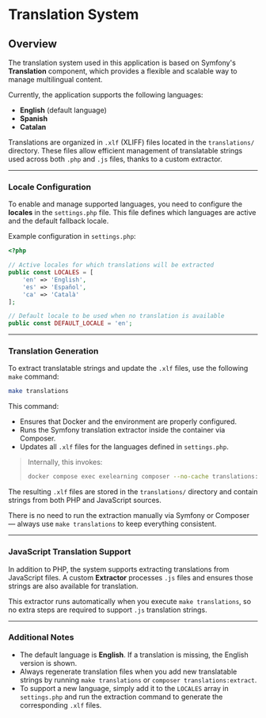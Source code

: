 # Translation System

## Overview

The translation system used in this application is based on Symfony's **Translation** component, which provides a flexible and scalable way to manage multilingual content.

Currently, the application supports the following languages:

* **English** (default language)
* **Spanish**
* **Catalan**

Translations are organized in `.xlf` (XLIFF) files located in the `translations/` directory. These files allow efficient management of translatable strings used across both `.php` and `.js` files, thanks to a custom extractor.

---

### Locale Configuration

To enable and manage supported languages, you need to configure the **locales** in the `settings.php` file. This file defines which languages are active and the default fallback locale.

Example configuration in `settings.php`:

```php
<?php

// Active locales for which translations will be extracted
public const LOCALES = [
    'en' => 'English',
    'es' => 'Español',
    'ca' => 'Català'
];

// Default locale to be used when no translation is available
public const DEFAULT_LOCALE = 'en';
```

---

### Translation Generation

To extract translatable strings and update the `.xlf` files, use the following `make` command:

```bash
make translations
```

This command:

* Ensures that Docker and the environment are properly configured.
* Runs the Symfony translation extractor inside the container via Composer.
* Updates all `.xlf` files for the languages defined in `settings.php`.

> Internally, this invokes:
>
> ```bash
> docker compose exec exelearning composer --no-cache translations:extract
> ```

The resulting `.xlf` files are stored in the `translations/` directory and contain strings from both PHP and JavaScript sources.

There is no need to run the extraction manually via Symfony or Composer — always use `make translations` to keep everything consistent.

---

### JavaScript Translation Support

In addition to PHP, the system supports extracting translations from JavaScript files. A custom **Extractor** processes `.js` files and ensures those strings are also available for translation.

This extractor runs automatically when you execute `make translations`, so no extra steps are required to support `.js` translation strings.

---

### Additional Notes

* The default language is **English**. If a translation is missing, the English version is shown.
* Always regenerate translation files when you add new translatable strings by running `make translations` or `composer translations:extract`.
* To support a new language, simply add it to the `LOCALES` array in `settings.php` and run the extraction command to generate the corresponding `.xlf` files.

